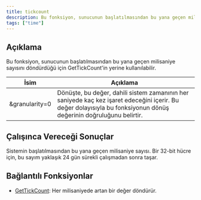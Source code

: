 ```yaml
---
title: tickcount
description: Bu fonksiyon, sunucunun başlatılmasından bu yana geçen milisaniye sayısını döndürdüğü için GetTickCount'in yerine kullanılabilir.
tags: ["time"]
---
```


<LowercaseNoteTR />

## Açıklama

Bu fonksiyon, sunucunun başlatılmasından bu yana geçen milisaniye sayısını döndürdüğü için GetTickCount'in yerine kullanılabilir.

| İsim           | Açıklama                                                                                                                                                                                |
| -------------- | ------------------------------------------------------------------------------------------------------------------------------------------------------------------------------------------ |
| &granularity=0 | Dönüşte, bu değer, dahili sistem zamanının her saniyede kaç kez işaret edeceğini içerir. Bu değer dolayısıyla bu fonksiyonun dönüş değerinin doğruluğunu belirtir. |

## Çalışınca Vereceği Sonuçlar

Sistemin başlatılmasından bu yana geçen milisaniye sayısı. Bir 32-bit hücre için, bu sayım yaklaşık 24 gün sürekli çalışmadan sonra taşar.

## Bağlantılı Fonksiyonlar

- [GetTickCount](GetTickCount): Her milisaniyede artan bir değer döndürür.
